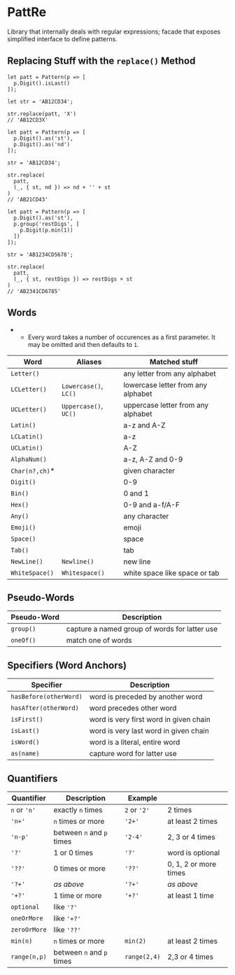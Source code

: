 # PattRe

Library that internally deals with regular expressions; facade that exposes simplified interface to define patterns.

## Replacing Stuff with the `replace()` Method

```
let patt = Pattern(p => [
  p.Digit().isLast()
]);

let str = 'AB12CD34';

str.replace(patt, 'X')
// 'AB12CD3X'
```

```
let patt = Pattern(p => [
  p.Digit().as('st'),
  p.Digit().as('nd')
]);

str = 'AB12CD34';

str.replace(
  patt,
  (_, { st, nd }) => nd + '' + st
)
// 'AB21CD43'
```

```
let patt = Pattern(p => [
  p.Digit().as('st'),
  p.group('restDigs', [
    p.Digit(p.min(1))
  ])
]);

str = 'AB1234CD5678';

str.replace(
  patt,
  (_, { st, restDigs }) => restDigs + st
)
// 'AB2341CD6785'
```

## Words

* - Every word takes a number of occurences as a first parameter. It may be omitted and then defaults to `1`.

| Word | Aliases | Matched stuff |
|--|--|--|
| `Letter()` | | any letter from any alphabet |
| `LCLetter()` | `Lowercase()`, `LC()` | lowercase letter from any alphabet |
| `UCLetter()` | `Uppercase()`, `UC()` | uppercase letter from any alphabet |
| `Latin()` | | a-z and A-Z |
| `LCLatin()` | | a-z |
| `UCLatin()` | | A-Z |
| `AlphaNum()` | | a-z, A-Z and 0-9 |
| `Char(n?,ch)`* | | given character |
| `Digit()` | | 0-9 |
| `Bin()` | | 0 and 1 |
| `Hex()` | | 0-9 and a-f/A-F |
| `Any()` | | any character |
| `Emoji()` | | emoji |
| `Space()` | | space |
| `Tab()` | | tab |
| `NewLine()` | `Newline()` | new line |
| `WhiteSpace()` | `Whitespace()` | white space like space or tab |

## Pseudo-Words

| Pseudo-Word | Description |
|--|--|
| `group()` | capture a named group of words for latter use |
| `oneOf()` | match one of words |

## Specifiers (Word Anchors)

| Specifier | Description |
|--|--|
| `hasBefore(otherWord)` | word is preceded by another word |
| `hasAfter(otherWord)` | word precedes other word |
| `isFirst()` | word is very first word in given chain |
| `isLast()` | word is very last word in given chain |
| `isWord()` | word is a literal, entire word |
| `as(name)` | capture word for latter use |

## Quantifiers

| Quantifier | Description | Example | |
|--|--|--|--|
| `n` or `'n'` | exactly `n` times | `2` or `'2'` | 2 times |
| `'n+'` | `n` times or more | `'2+'` | at least 2 times |
| `'n-p'` | between `n` and `p` times | `'2-4'` | 2, 3 or 4 times |
| `'?'` | 1 or 0 times | `'?'` | word is optional |
| `'??'` | 0 times or more | `'??'` | 0, 1, 2 or more times |
| `'?+'` | _as above_ | `'?+'` | _as above_ |
| `'+?'` | 1 time or more | `'+?'` | at least 1 time |
| `optional` | like `'?'` | | |
| `oneOrMore` | like `'+?'` | | |
| `zeroOrMore` | like `'??'` | | |
| `min(n)` | `n` times or more | `min(2)` | at least 2 times |
| `range(n,p)` | between `n` and `p` times | `range(2,4)` | 2,3 or 4 times |